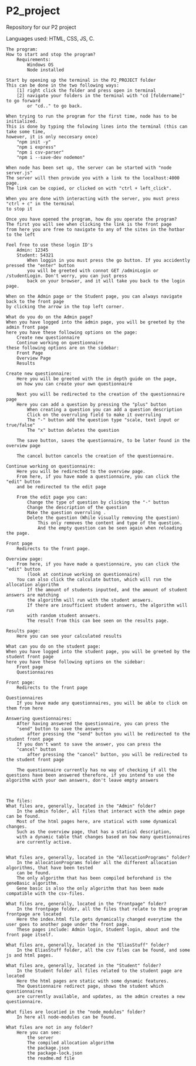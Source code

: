 # P2_project
Repository for our P2 project


Languages used:
HTML, CSS, JS, C.

    The program:
    How to start and stop the program? 
        Requirements:
            Windows OS
            Node installed

    Start by opening up the terminal in the P2_PROJECT folder 
    This can be done in the two following ways:
        [1] right click the folder and press open in terminal
        [2] navigate your folders in the terminal with "cd [foldername]" to go forward
            or "cd.." to go back.

    When trying to run the program for the first time, node has to be initialized. 
    This is done by typing the folowing lines into the terminal (this can take some time,
    however, it is only neccesary once)
        "npm init -y"
        "npm i express"
        "npm i csv-parser"
        "npm i --save-dev nodemon"

    When node has been set up, the server can be started with "node server.js"
    The server will then provide you with a link to the localhost:4000 page.
    The link can be copied, or clicked on with "ctrl + left_click".

    When you are done with interacting with the server, you must press "ctrl + c" in the terminal
    to stop it

    Once you have opened the program, how do you operate the program? 
    The first you will see when clicking the link is the front page
    from here you are free to navigate to any of the sites in the hotbar to the left

    Feel free to use these login ID's 
        Admin: 12345
        Student: 54321
            When loggin in you must press the go button. If you accidently pressed the "enter" button
            you will be greeted with connot GET /adminLogin or /studentLogin. Don't worry, you can just press
            back on your browser, and it will take you back to the login page.

    When on the Admin page or the Student page, you can always navigate back to the front page
    by clicking the arrow in the top left corner.

    What do you do on the Admin page?
    When you have logged into the admin page, you will be greeted by the admin front page
    here you have these following options on the page:
        Create new questionnaire
        Continue working on questionnaire
    these following options are on the sidebar:
        Front Page
        Overview Page
        Results
    
    Create new questionnaire:
        Here you will be greeted with the in depth guide on the page,
        on how you can create your own questionnaire
    
        Next you will be redirected to the creation of the questionnaire page
        Here you can add a question by pressing the "plus" button
            When creating a question you can add a question description
            Click on the overruling field to make it overruling 
            The "-" button add the question type "scale, text input or true/false"
            The "x" button deletes the question

        The save button, saves the questionnaire, to be later found in the overview page

        The cancel button cancels the creation of the questionnaire.

    Continue working on questionnaire:
        Here you will be redirected to the overview page. 
        From here, if you have made a questionnaire, you can click the "edit" button
        and be redirected to the edit page

        From the edit page you can:
            Change the type of question by clicking the "-" button
            Change the description of the question
            Make the question overruling .
            Delete the question (While visually removing the question)
                This only removes the content and type of the question.
                And the empty question can be seen again when reloading the page.

    Front page
        Redirects to the front page.

    Overview page:
        From here, if you have made a questionnaire, you can click the "edit" button 
            (look at continue working on questionnaire)
        You can also click the calculate button, which will run the allocation algorithm
            If the amount of students inputted, and the amount of student answers are matching
            the algorithm will run with the student answers.
            If there are insufficient student answers, the algorithm will run
            with random student answers.
            The result from this can bee seen on the results page.

    Results page:
        Here you can see your calculated results

    What can you do on the student page:
    When you have logged into the student page, you will be greeted by the student front page
    here you have these following options on the sidebar:
        Front page
        Questionnaires

    Front page:
        Redirects to the front page

    Questionnaires
        If you have made any questionnaires, you will be able to click on them from here

    Answering questionnaires:
        After having answered the questionnaire, you can press the 
        "send" button to save the answers
            after pressing the "send" button you will be redirected to the student front page
        If you don't want to save the answer, you can press the 
        "cancel" button
            after pressing the "cancel" button, you will be redirected to the student front page
        
        The questionnaire currently has no way of checking if all the questions have been answered therefore, if you intend to use the algorithm with your own answers, don't leave empty answers



    The files:
    What files are, generally, located in the "Admin" folder?
        In the admin folder, all files that interact with the admin page can be found.
        Most of the html pages here, are statical with some dynamical changes. 
        Such as the overview page, that has a statical description, 
        with a dynamic table that changes based on how many questionnaires 
        are currently active. 


    What files are, generally, located in the "AllocationPrograms" folder?
        In the allocationPrograms folder all the different allocation algorithms, that have been tested
        can be found. 
        The only algorithm that has been compiled beforehand is the geneBasic algorithm.
        Gene basic is also the only algorithm that has been made compatible with the csv-files.

    What files are, generally, located in the "Frontpage" folder?
        In the frontpage folder, all the files that relate to the program frontpage are located
        Here the index.html file gets dynamically changed everytime the user goes to another page under the front page.
        These pages include: Admin login, Student login, about and the front page itself. 

    What files are, generally, located in the "EliasStuff" folder?
        In the EliasStuff folder, all the csv files can be found, and some js and html pages.

    What files are, generally, located in the "Student" folder?
        In the Student folder all files related to the student page are located
        Here the html pages are static with some dynamic features. 
        The Questionnaire redirect page, shows the student which questionnaires 
        are currently available, and updates, as the admin creates a new questionnaire.

    What files are locatied in the "node_modules" folder?
        In here all node-modules can be found. 

    What files are not in any folder?
        Here you can see: 
            the server
            The compiled allocation algorithm
            the package.json
            the package-lock.json
            the readme.md file